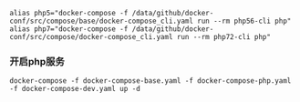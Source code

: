 `alias php5="docker-compose -f /data/github/docker-conf/src/compose/base/docker-compose_cli.yaml run --rm php56-cli php"`
`alias php7="docker-compose -f /data/github/docker-conf/src/compose/docker-compose_cli.yaml run --rm php72-cli php"`

### 开启php服务

`docker-compose -f docker-compose-base.yaml -f docker-compose-php.yaml -f docker-compose-dev.yaml up -d`